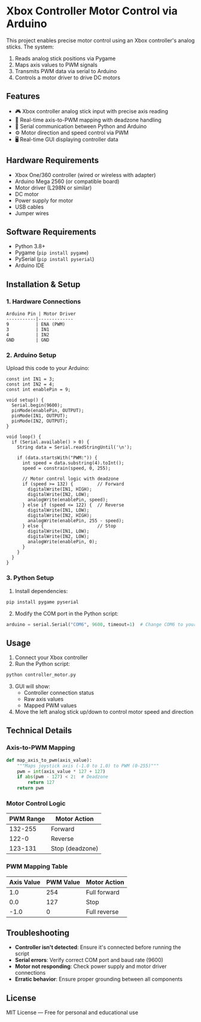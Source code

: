 # Xbox Controller Motor Control via Arduino

This project enables precise motor control using an Xbox controller's analog sticks. The system:
1. Reads analog stick positions via Pygame
2. Maps axis values to PWM signals
3. Transmits PWM data via serial to Arduino
4. Controls a motor driver to drive DC motors

## Features
- 🎮 Xbox controller analog stick input with precise axis reading
- 🔄 Real-time axis-to-PWM mapping with deadzone handling
- 📡 Serial communication between Python and Arduino
- ⚙️ Motor direction and speed control via PWM
- 🖥️ Real-time GUI displaying controller data

## Hardware Requirements
- Xbox One/360 controller (wired or wireless with adapter)
- Arduino Mega 2560 (or compatible board)
- Motor driver (L298N or similar)
- DC motor
- Power supply for motor
- USB cables
- Jumper wires

## Software Requirements
- Python 3.8+
- Pygame (`pip install pygame`)
- PySerial (`pip install pyserial`)
- Arduino IDE

## Installation & Setup

### 1. Hardware Connections
```plaintext
Arduino Pin | Motor Driver
-----------|-------------
9          | ENA (PWM)
3          | IN1
4          | IN2
GND        | GND
```
### 2. Arduino Setup
Upload this code to your Arduino:
```arduino
const int IN1 = 3;
const int IN2 = 4;
const int enablePin = 9;

void setup() {
  Serial.begin(9600);
  pinMode(enablePin, OUTPUT);
  pinMode(IN1, OUTPUT);
  pinMode(IN2, OUTPUT);
}

void loop() {
  if (Serial.available() > 0) {
    String data = Serial.readStringUntil('\n');
    
    if (data.startsWith("PWM:")) {
      int speed = data.substring(4).toInt();
      speed = constrain(speed, 0, 255);

      // Motor control logic with deadzone
      if (speed >= 132) {         // Forward
        digitalWrite(IN1, HIGH);
        digitalWrite(IN2, LOW);
        analogWrite(enablePin, speed);
      } else if (speed <= 122) {  // Reverse
        digitalWrite(IN1, LOW);
        digitalWrite(IN2, HIGH);
        analogWrite(enablePin, 255 - speed);
      } else {                    // Stop
        digitalWrite(IN1, LOW);
        digitalWrite(IN2, LOW);
        analogWrite(enablePin, 0);
      }
    }
  }
}
```

### 3. Python Setup
1. Install dependencies:
```bash
pip install pygame pyserial
```
2. Modify the COM port in the Python script:
```python
arduino = serial.Serial("COM6", 9600, timeout=1)  # Change COM6 to your port
```

## Usage
1. Connect your Xbox controller
2. Run the Python script:
```bash
python controller_motor.py
```
3. GUI will show:
   - Controller connection status
   - Raw axis values
   - Mapped PWM values
4. Move the left analog stick up/down to control motor speed and direction

## Technical Details

### Axis-to-PWM Mapping
```python
def map_axis_to_pwm(axis_value):
    """Maps joystick axis (-1.0 to 1.0) to PWM (0-255)"""
    pwm = int(axis_value * 127 + 127)
    if abs(pwm - 127) < 2:  # Deadzone
        return 127
    return pwm
```

### Motor Control Logic
| PWM Range | Motor Action       |
|-----------|--------------------|
| 132-255   | Forward            |
| 122-0     | Reverse            |
| 123-131   | Stop (deadzone)    |

### PWM Mapping Table
| Axis Value | PWM Value | Motor Action |
|------------|-----------|--------------|
| 1.0        | 254       | Full forward |
| 0.0        | 127       | Stop         |
| -1.0       | 0         | Full reverse |

## Troubleshooting
- **Controller isn't detected**: Ensure it's connected before running the script
- **Serial errors**: Verify correct COM port and baud rate (9600)
- **Motor not responding**: Check power supply and motor driver connections
- **Erratic behavior**: Ensure proper grounding between all components

## License
MIT License — Free for personal and educational use
